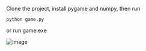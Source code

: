 Clone the project, install pygame and numpy, then run

```python game.py```

or run game.exe

![image](https://github.com/user-attachments/assets/5db9cd52-325b-4e65-8c6f-85fa9b9292d1)
